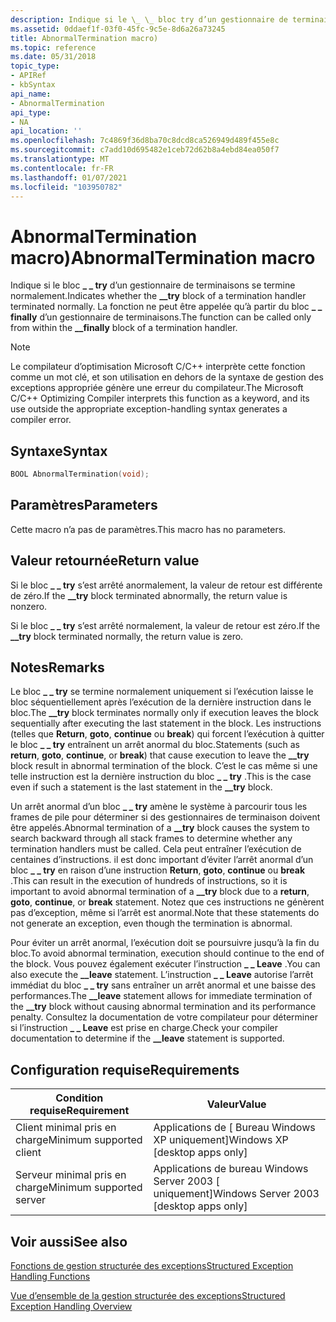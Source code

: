 ```yaml
---
description: Indique si le \_ \_ bloc try d’un gestionnaire de terminaisons se termine normalement. La fonction ne peut être appelée qu’à partir du \_ \_ bloc finally d’un gestionnaire de terminaisons.
ms.assetid: 0ddaef1f-03f0-45fc-9c5e-8d6a26a73245
title: AbnormalTermination macro)
ms.topic: reference
ms.date: 05/31/2018
topic_type:
- APIRef
- kbSyntax
api_name:
- AbnormalTermination
api_type:
- NA
api_location: ''
ms.openlocfilehash: 7c4869f36d8ba70c8dcd8ca526949d489f455e8c
ms.sourcegitcommit: c7add10d695482e1ceb72d62b8a4ebd84ea050f7
ms.translationtype: MT
ms.contentlocale: fr-FR
ms.lasthandoff: 01/07/2021
ms.locfileid: "103950782"
---
```

# <a name="abnormaltermination-macro"></a><span data-ttu-id="004b8-104">AbnormalTermination macro)</span><span class="sxs-lookup"><span data-stu-id="004b8-104">AbnormalTermination macro</span></span>

<span data-ttu-id="004b8-105">Indique si le bloc **\_ \_ try** d’un gestionnaire de terminaisons se termine normalement.</span><span class="sxs-lookup"><span data-stu-id="004b8-105">Indicates whether the **\_\_try** block of a termination handler terminated normally.</span></span> <span data-ttu-id="004b8-106">La fonction ne peut être appelée qu’à partir du bloc **\_ \_ finally** d’un gestionnaire de terminaisons.</span><span class="sxs-lookup"><span data-stu-id="004b8-106">The function can be called only from within the **\_\_finally** block of a termination handler.</span></span>

> [!Note]  
> <span data-ttu-id="004b8-107">Le compilateur d’optimisation Microsoft C/C++ interprète cette fonction comme un mot clé, et son utilisation en dehors de la syntaxe de gestion des exceptions appropriée génère une erreur du compilateur.</span><span class="sxs-lookup"><span data-stu-id="004b8-107">The Microsoft C/C++ Optimizing Compiler interprets this function as a keyword, and its use outside the appropriate exception-handling syntax generates a compiler error.</span></span>

 

## <a name="syntax"></a><span data-ttu-id="004b8-108">Syntaxe</span><span class="sxs-lookup"><span data-stu-id="004b8-108">Syntax</span></span>


```C++
BOOL AbnormalTermination(void);
```



## <a name="parameters"></a><span data-ttu-id="004b8-109">Paramètres</span><span class="sxs-lookup"><span data-stu-id="004b8-109">Parameters</span></span>

<span data-ttu-id="004b8-110">Cette macro n’a pas de paramètres.</span><span class="sxs-lookup"><span data-stu-id="004b8-110">This macro has no parameters.</span></span>

## <a name="return-value"></a><span data-ttu-id="004b8-111">Valeur retournée</span><span class="sxs-lookup"><span data-stu-id="004b8-111">Return value</span></span>

<span data-ttu-id="004b8-112">Si le bloc **\_ \_ try** s’est arrêté anormalement, la valeur de retour est différente de zéro.</span><span class="sxs-lookup"><span data-stu-id="004b8-112">If the **\_\_try** block terminated abnormally, the return value is nonzero.</span></span>

<span data-ttu-id="004b8-113">Si le bloc **\_ \_ try** s’est arrêté normalement, la valeur de retour est zéro.</span><span class="sxs-lookup"><span data-stu-id="004b8-113">If the **\_\_try** block terminated normally, the return value is zero.</span></span>

## <a name="remarks"></a><span data-ttu-id="004b8-114">Notes</span><span class="sxs-lookup"><span data-stu-id="004b8-114">Remarks</span></span>

<span data-ttu-id="004b8-115">Le bloc **\_ \_ try** se termine normalement uniquement si l’exécution laisse le bloc séquentiellement après l’exécution de la dernière instruction dans le bloc.</span><span class="sxs-lookup"><span data-stu-id="004b8-115">The **\_\_try** block terminates normally only if execution leaves the block sequentially after executing the last statement in the block.</span></span> <span data-ttu-id="004b8-116">Les instructions (telles que **Return**, **goto**, **continue** ou **break**) qui forcent l’exécution à quitter le bloc **\_ \_ try** entraînent un arrêt anormal du bloc.</span><span class="sxs-lookup"><span data-stu-id="004b8-116">Statements (such as **return**, **goto**, **continue**, or **break**) that cause execution to leave the **\_\_try** block result in abnormal termination of the block.</span></span> <span data-ttu-id="004b8-117">C’est le cas même si une telle instruction est la dernière instruction du bloc **\_ \_ try** .</span><span class="sxs-lookup"><span data-stu-id="004b8-117">This is the case even if such a statement is the last statement in the **\_\_try** block.</span></span>

<span data-ttu-id="004b8-118">Un arrêt anormal d’un bloc **\_ \_ try** amène le système à parcourir tous les frames de pile pour déterminer si des gestionnaires de terminaison doivent être appelés.</span><span class="sxs-lookup"><span data-stu-id="004b8-118">Abnormal termination of a **\_\_try** block causes the system to search backward through all stack frames to determine whether any termination handlers must be called.</span></span> <span data-ttu-id="004b8-119">Cela peut entraîner l’exécution de centaines d’instructions. il est donc important d’éviter l’arrêt anormal d’un bloc **\_ \_ try** en raison d’une instruction **Return**, **goto**, **continue** ou **break** .</span><span class="sxs-lookup"><span data-stu-id="004b8-119">This can result in the execution of hundreds of instructions, so it is important to avoid abnormal termination of a **\_\_try** block due to a **return**, **goto**, **continue**, or **break** statement.</span></span> <span data-ttu-id="004b8-120">Notez que ces instructions ne génèrent pas d’exception, même si l’arrêt est anormal.</span><span class="sxs-lookup"><span data-stu-id="004b8-120">Note that these statements do not generate an exception, even though the termination is abnormal.</span></span>

<span data-ttu-id="004b8-121">Pour éviter un arrêt anormal, l’exécution doit se poursuivre jusqu’à la fin du bloc.</span><span class="sxs-lookup"><span data-stu-id="004b8-121">To avoid abnormal termination, execution should continue to the end of the block.</span></span> <span data-ttu-id="004b8-122">Vous pouvez également exécuter l’instruction **\_ \_ Leave** .</span><span class="sxs-lookup"><span data-stu-id="004b8-122">You can also execute the **\_\_leave** statement.</span></span> <span data-ttu-id="004b8-123">L’instruction **\_ \_ Leave** autorise l’arrêt immédiat du bloc **\_ \_ try** sans entraîner un arrêt anormal et une baisse des performances.</span><span class="sxs-lookup"><span data-stu-id="004b8-123">The **\_\_leave** statement allows for immediate termination of the **\_\_try** block without causing abnormal termination and its performance penalty.</span></span> <span data-ttu-id="004b8-124">Consultez la documentation de votre compilateur pour déterminer si l’instruction **\_ \_ Leave** est prise en charge.</span><span class="sxs-lookup"><span data-stu-id="004b8-124">Check your compiler documentation to determine if the **\_\_leave** statement is supported.</span></span>

## <a name="requirements"></a><span data-ttu-id="004b8-125">Configuration requise</span><span class="sxs-lookup"><span data-stu-id="004b8-125">Requirements</span></span>



| <span data-ttu-id="004b8-126">Condition requise</span><span class="sxs-lookup"><span data-stu-id="004b8-126">Requirement</span></span> | <span data-ttu-id="004b8-127">Valeur</span><span class="sxs-lookup"><span data-stu-id="004b8-127">Value</span></span> |
|-------------------------------------|------------------------------------------------------|
| <span data-ttu-id="004b8-128">Client minimal pris en charge</span><span class="sxs-lookup"><span data-stu-id="004b8-128">Minimum supported client</span></span><br/> | <span data-ttu-id="004b8-129">Applications de \[ Bureau Windows XP uniquement\]</span><span class="sxs-lookup"><span data-stu-id="004b8-129">Windows XP \[desktop apps only\]</span></span><br/>          |
| <span data-ttu-id="004b8-130">Serveur minimal pris en charge</span><span class="sxs-lookup"><span data-stu-id="004b8-130">Minimum supported server</span></span><br/> | <span data-ttu-id="004b8-131">Applications de bureau Windows Server 2003 \[ uniquement\]</span><span class="sxs-lookup"><span data-stu-id="004b8-131">Windows Server 2003 \[desktop apps only\]</span></span><br/> |



## <a name="see-also"></a><span data-ttu-id="004b8-132">Voir aussi</span><span class="sxs-lookup"><span data-stu-id="004b8-132">See also</span></span>

<dl> <dt>

[<span data-ttu-id="004b8-133">Fonctions de gestion structurée des exceptions</span><span class="sxs-lookup"><span data-stu-id="004b8-133">Structured Exception Handling Functions</span></span>](structured-exception-handling-functions.md)
</dt> <dt>

[<span data-ttu-id="004b8-134">Vue d’ensemble de la gestion structurée des exceptions</span><span class="sxs-lookup"><span data-stu-id="004b8-134">Structured Exception Handling Overview</span></span>](structured-exception-handling.md)
</dt> </dl>

 

 




